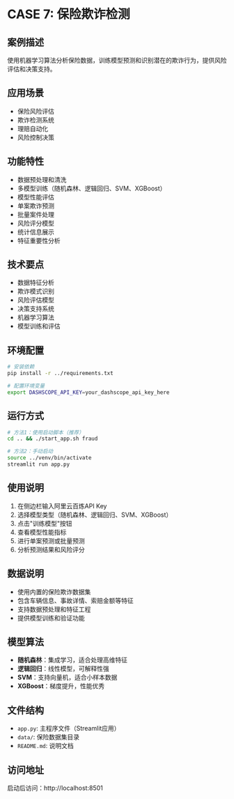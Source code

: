 # CASE 7: 保险欺诈检测

## 案例描述
使用机器学习算法分析保险数据，训练模型预测和识别潜在的欺诈行为，提供风险评估和决策支持。

## 应用场景
- 保险风险评估
- 欺诈检测系统
- 理赔自动化
- 风险控制决策

## 功能特性
- 数据预处理和清洗
- 多模型训练（随机森林、逻辑回归、SVM、XGBoost）
- 模型性能评估
- 单案欺诈预测
- 批量案件处理
- 风险评分模型
- 统计信息展示
- 特征重要性分析

## 技术要点
- 数据特征分析
- 欺诈模式识别
- 风险评估模型
- 决策支持系统
- 机器学习算法
- 模型训练和评估

## 环境配置
```bash
# 安装依赖
pip install -r ../requirements.txt

# 配置环境变量
export DASHSCOPE_API_KEY=your_dashscope_api_key_here
```

## 运行方式
```bash
# 方法1：使用启动脚本（推荐）
cd .. && ./start_app.sh fraud

# 方法2：手动启动
source ../venv/bin/activate
streamlit run app.py
```

## 使用说明
1. 在侧边栏输入阿里云百炼API Key
2. 选择模型类型（随机森林、逻辑回归、SVM、XGBoost）
3. 点击"训练模型"按钮
4. 查看模型性能指标
5. 进行单案预测或批量预测
6. 分析预测结果和风险评分

## 数据说明
- 使用内置的保险欺诈数据集
- 包含车辆信息、事故详情、索赔金额等特征
- 支持数据预处理和特征工程
- 提供模型训练和验证功能

## 模型算法
- **随机森林**：集成学习，适合处理高维特征
- **逻辑回归**：线性模型，可解释性强
- **SVM**：支持向量机，适合小样本数据
- **XGBoost**：梯度提升，性能优秀

## 文件结构
- `app.py`: 主程序文件（Streamlit应用）
- `data/`: 保险数据集目录
- `README.md`: 说明文档

## 访问地址
启动后访问：http://localhost:8501 